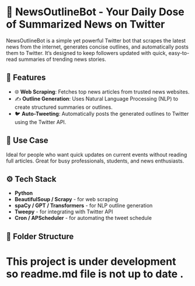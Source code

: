 # 📰 NewsOutlineBot - Your Daily Dose of Summarized News on Twitter

NewsOutlineBot is a simple yet powerful Twitter bot that scrapes the latest news from the internet, generates concise outlines, and automatically posts them to Twitter. It’s designed to keep followers updated with quick, easy-to-read summaries of trending news stories.

## 🚀 Features

- 🌐 **Web Scraping**: Fetches top news articles from trusted news websites.
- ✍️ **Outline Generation**: Uses Natural Language Processing (NLP) to create structured summaries or outlines.
- 🐦 **Auto-Tweeting**: Automatically posts the generated outlines to Twitter using the Twitter API.

## 📌 Use Case

Ideal for people who want quick updates on current events without reading full articles. Great for busy professionals, students, and news enthusiasts.

## ⚙️ Tech Stack

- **Python**
- **BeautifulSoup / Scrapy** - for web scraping
- **spaCy / GPT / Transformers** - for NLP outline generation
- **Tweepy** - for integrating with Twitter API
- **Cron / APScheduler** - for automating the tweet schedule

## 📁 Folder Structure


# This project is under development so readme.md file is not up to date .

